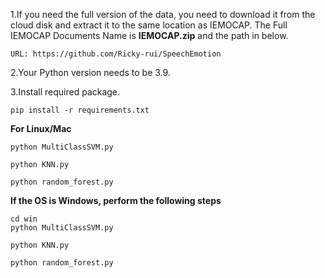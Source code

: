1.If you need the full version of the data, you need to download it from the cloud disk and extract it to the same location as IEMOCAP.  The Full IEMOCAP Documents Name is **IEMOCAP.zip** and the path in below.

```http
URL: https://github.com/Ricky-rui/SpeechEmotion
```

2.Your Python version needs to be 3.9.

3.Install required package.

```shell
pip install -r requirements.txt
```



**For Linux/Mac**

```shell
python MultiClassSVM.py

python KNN.py

python random_forest.py
```

**If the OS is Windows, perform the following steps**

```
cd win
python MultiClassSVM.py

python KNN.py

python random_forest.py
```

